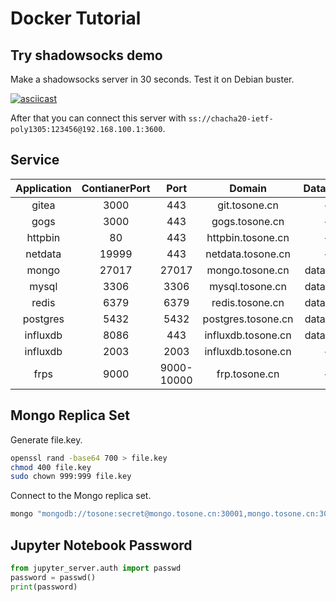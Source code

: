 # Docker Tutorial

## Try shadowsocks demo

Make a shadowsocks server in 30 seconds. Test it on Debian buster.

[![asciicast](https://asciinema.org/a/WaGjxoVTRdlyUIkG6BlFRiBWz.svg)](https://asciinema.org/a/WaGjxoVTRdlyUIkG6BlFRiBWz)

After that you can connect this server with `ss://chacha20-ietf-poly1305:123456@192.168.100.1:3600`.

## Service

|Application|ContianerPort|Port|Domain|Database|Admin|Password|
|:---:|:---:|:---:|:---:|:---:|:---:|:---:|
|gitea|3000|443|git.tosone.cn|-|-|-|
|gogs|3000|443|gogs.tosone.cn|-|-|-|
|httpbin|80|443|httpbin.tosone.cn|-|-|-|
|netdata|19999|443|netdata.tosone.cn|-|-|-|
|mongo|27017|27017|mongo.tosone.cn|database|tosone|secret|
|mysql|3306|3306|mysql.tosone.cn|database|tosone|secret|
|redis|6379|6379|redis.tosone.cn|database|tosone|secret|
|postgres|5432|5432|postgres.tosone.cn|database|tosone|secret|
|influxdb|8086|443|influxdb.tosone.cn|database|tosone|secret|
|influxdb|2003|2003|influxdb.tosone.cn|-|-|-|
|frps|9000|9000-10000|frp.tosone.cn|-|-|-|

## Mongo Replica Set

Generate file.key.

``` bash
openssl rand -base64 700 > file.key
chmod 400 file.key
sudo chown 999:999 file.key
```

Connect to the Mongo replica set.

``` bash
mongo "mongodb://tosone:secret@mongo.tosone.cn:30001,mongo.tosone.cn:30002,mongo.tosone.cn:30003/database?replicaSet=rs0&authMechanism=DEFAULT&authSource=database"
```

## Jupyter Notebook Password

``` python
from jupyter_server.auth import passwd
password = passwd()
print(password)
```
